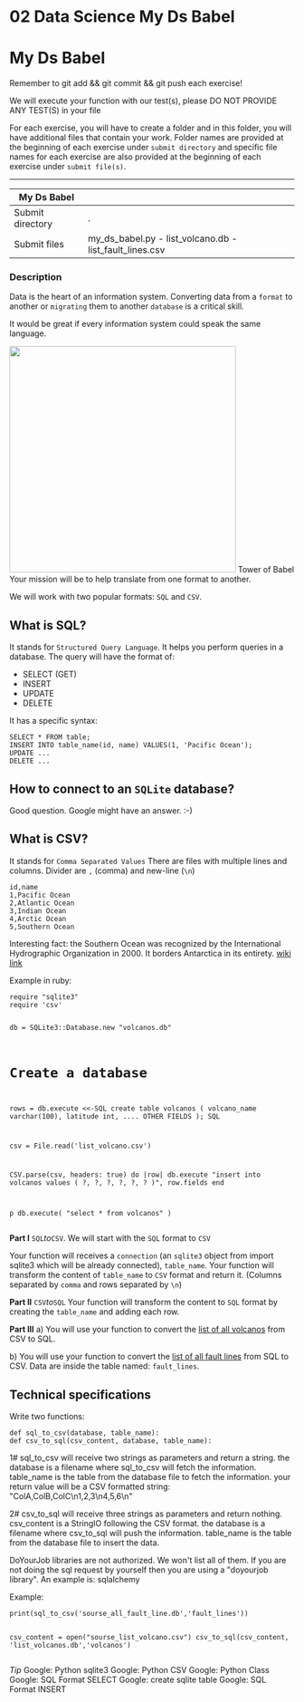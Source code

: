 # 02 Data Science My Ds Babel

<div class="row">
<div class="col tab-content">
<div class="tab-pane active show" id="subject" role="tabpanel">
<div class="row">
<div class="col-md-12 col-xl-12">
<div class="markdown-body">
<p class="text-muted m-b-15">
</p><h1>My Ds Babel</h1>
<p>Remember to git add &amp;&amp; git commit &amp;&amp; git push each exercise!</p>
<p>We will execute your function with our test(s), please DO NOT PROVIDE ANY TEST(S) in your file</p>
<p>For each exercise, you will have to create a folder and in this folder, you will have additional files that contain your work. Folder names are provided at the beginning of each exercise under <code>submit directory</code> and specific file names for each exercise are also provided at the beginning of each exercise under <code>submit file(s)</code>.</p>
<hr>
<table>
<thead>
<tr>
<th>My Ds Babel</th>
<th></th>
</tr>
</thead>
<tbody>
<tr>
<td>Submit directory</td>
<td>.</td>
</tr>
<tr>
<td>Submit files</td>
<td>my_ds_babel.py - list_volcano.db - list_fault_lines.csv</td>
</tr>
</tbody>
</table>
<h3>Description</h3>
<p>Data is the heart of an information system. Converting data from a <code>format</code> to another or <code>migrating</code> them to another <code>database</code> is a critical skill.</p>
<p>It would be great if every information system could speak the same language.</p>
<img src="https://storage.googleapis.com/qwasar-public/track-ds/babel_picture.png" width="400">
Tower of Babel Your mission will be to help translate from one format to another.
<p>We will work with two popular formats: <code>SQL</code> and <code>CSV</code>.</p>
<h2>What is SQL?</h2>
<p>It stands for <code>Structured Query Language</code>.
It helps you perform queries in a database. The query will have the format of:</p>
<ul>
<li>SELECT (GET)</li>
<li>INSERT</li>
<li>UPDATE</li>
<li>DELETE</li>
</ul>
<p>It has a specific syntax:</p>
<pre class=" language-plain"><code class=" language-plain">SELECT * FROM table;
INSERT INTO table_name(id, name) VALUES(1, 'Pacific Ocean');
UPDATE ...
DELETE ...
</code></pre>
<h2>How to connect to an <code>SQLite</code> database?</h2>
<p>Good question. Google might have an answer. :-)</p>
<h2>What is CSV?</h2>
<p>It stands for <code>Comma Separated Values</code>
There are files with multiple lines and columns. Divider are <code>,</code> (comma) and new-line (<code>\n</code>)</p>
<pre class=" language-plain"><code class=" language-plain">id,name
1,Pacific Ocean
2,Atlantic Ocean
3,Indian Ocean
4,Arctic Ocean
5,Southern Ocean
</code></pre>
<p>Interesting fact: the Southern Ocean was recognized by the International Hydrographic Organization in 2000. It borders Antarctica in its entirety. <a href="https://en.wikipedia.org/wiki/Southern_Ocean" target="_blank">wiki link</a></p>
<p>Example in ruby:</p>
<pre class=" language-plain"><code class=" language-plain">require "sqlite3"
require 'csv'

db = SQLite3::Database.new "volcanos.db"

# Create a database
rows = db.execute &lt;&lt;-SQL
  create table volcanos (
    volcano_name varchar(100),
    latitude int,
    .... OTHER FIELDS
  );
SQL

csv = File.read('list_volcano.csv')

CSV.parse(csv, headers: true) do |row|
    db.execute "insert into volcanos values ( ?, ?, ?, ?, ?, ? )", row.fields
end

p db.execute( "select * from volcanos" )
</code></pre>
<p><strong>Part I</strong> <code>SQL</code><em>to</em><code>CSV</code>.
We will start with the <code>SQL</code> format to <code>CSV</code></p>
<p>Your function will receives a <code>connection</code> (an <code>sqlite3</code> object from import sqlite3 which will be already connected), <code>table_name</code>.
Your function will transform the content of <code>table_name</code> to <code>CSV</code> format and return it. (Columns separated by <code>comma</code> and rows separated by <code>\n</code>)</p>
<p><strong>Part II</strong> <code>CSV</code><em>to</em><code>SQL</code>
Your function will transform the content to <code>SQL</code> format by creating the <code>table_name</code> and adding each row.</p>
<p><strong>Part III</strong>
a) You will use your function to convert the <a href="https://storage.googleapis.com/qwasar-public/track-ds/list_volcano.csv" target="_blank">list of all volcanos</a> from CSV to SQL.</p>
<p>b) You will use your function to convert the <a href="https://storage.googleapis.com/qwasar-public/track-ds/all_fault_line.db" target="_blank">list of all fault lines</a> from SQL to CSV.
Data are inside the table named: <code>fault_lines</code>.</p>
<h2>Technical specifications</h2>
<p>Write two functions:</p>
<pre class=" language-plain"><code class=" language-plain">def sql_to_csv(database, table_name):
def csv_to_sql(csv_content, database, table_name):
</code></pre>
<p>1# sql_to_csv will receive two strings as parameters and return a string.
the database is a filename where sql_to_csv will fetch the information.
table_name is the table from the database file to fetch the information.
your return value will be a CSV formatted string:
"ColA,ColB,ColC\n1,2,3\n4,5,6\n"</p>
<p>2# csv_to_sql will receive three strings as parameters and return nothing.
csv_content is a StringIO following the CSV format.
the database is a filename where csv_to_sql will push the information.
table_name is the table from the database file to insert the data.</p>
<p>DoYourJob libraries are not authorized. We won't list all of them. If you are not doing the sql request by yourself then you are using a "doyourjob library". An example is: sqlalchemy</p>
<p>Example:</p>
<pre class=" language-plain"><code class=" language-plain">print(sql_to_csv('sourse_all_fault_line.db','fault_lines'))

csv_content = open("sourse_list_volcano.csv")
csv_to_sql(csv_content, 'list_volcanos.db','volcanos')
</code></pre>
<p><em>Tip</em>
Google: Python sqlite3
Google: Python CSV
Google: Python Class
Google: SQL Format SELECT
Google: create sqlite table
Google: SQL Format INSERT</p>

<p></p>
</div>

</div>
</div>
</div>
<div class="tab-pane" id="resources" role="tabpanel">
</div>
</div>
</div>